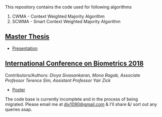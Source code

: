 This repository contains the code used for following algorithms
1) CWMA - Context Weighted Majority Algorithm
2) SCWMA - Smart Context Weighted Majority Algorithm

## [Master Thesis](http://scholarbank.nus.edu.sg/handle/10635/138654)
<ul>
	<li> <a href="static/Master_thesis_presentation.pptx">Presentation</a></li>
</ul>

## [International Conference on Biometrics 2018](http://icb2018.org/)
Contributors/Authors: *Divya Sivasankaran, Mona Ragab, Associate Professor Terence Sim, Assistant Professor Yair Zick*
<ul id="horizontal-list">
	<!-- <li> <a href="">Publication</a> </li> -->
	<li> <a href="static/icb_poster_cwma_a0.pdf">Poster</a></li>
	<!-- <li> <a href="">Presentation</a> </li> -->
	<!-- <li> <a href="">Pictures</a> </li> -->
</ul>

The code base is currently incomplete and in the process of being migrated. Please email me at div1090@gmail.com & I'll share &/ sort out any queries asap.
